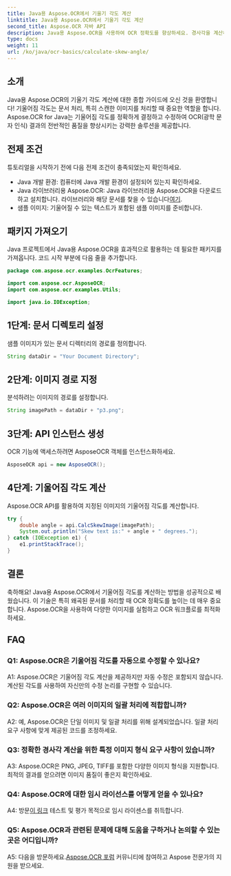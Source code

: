 ```yaml
---
title: Java용 Aspose.OCR에서 기울기 각도 계산
linktitle: Java용 Aspose.OCR에서 기울기 각도 계산
second_title: Aspose.OCR 자바 API
description: Java용 Aspose.OCR을 사용하여 OCR 정확도를 향상하세요. 경사각을 계산하는 방법을 단계별로 알아보세요. 손쉽게 문서 처리를 개선하세요.
type: docs
weight: 11
url: /ko/java/ocr-basics/calculate-skew-angle/
---
```

## 소개

Java용 Aspose.OCR의 기울기 각도 계산에 대한 종합 가이드에 오신 것을 환영합니다! 기울어짐 각도는 문서 처리, 특히 스캔한 이미지를 처리할 때 중요한 역할을 합니다. Aspose.OCR for Java는 기울어짐 각도를 정확하게 결정하고 수정하여 OCR(광학 문자 인식) 결과의 전반적인 품질을 향상시키는 강력한 솔루션을 제공합니다.

## 전제 조건

튜토리얼을 시작하기 전에 다음 전제 조건이 충족되었는지 확인하세요.

- Java 개발 환경: 컴퓨터에 Java 개발 환경이 설정되어 있는지 확인하세요.
-  Java 라이브러리용 Aspose.OCR: Java 라이브러리용 Aspose.OCR을 다운로드하고 설치합니다. 라이브러리와 해당 문서를 찾을 수 있습니다[여기](https://reference.aspose.com/ocr/java/).
- 샘플 이미지: 기울어질 수 있는 텍스트가 포함된 샘플 이미지를 준비합니다.

## 패키지 가져오기

Java 프로젝트에서 Java용 Aspose.OCR을 효과적으로 활용하는 데 필요한 패키지를 가져옵니다. 코드 시작 부분에 다음 줄을 추가합니다.

```java
package com.aspose.ocr.examples.OcrFeatures;

import com.aspose.ocr.AsposeOCR;
import com.aspose.ocr.examples.Utils;

import java.io.IOException;
```

## 1단계: 문서 디렉토리 설정

샘플 이미지가 있는 문서 디렉터리의 경로를 정의합니다.

```java
String dataDir = "Your Document Directory";
```

## 2단계: 이미지 경로 지정

분석하려는 이미지의 경로를 설정합니다.

```java
String imagePath = dataDir + "p3.png";
```

## 3단계: API 인스턴스 생성

OCR 기능에 액세스하려면 AsposeOCR 객체를 인스턴스화하세요.

```java
AsposeOCR api = new AsposeOCR();
```

## 4단계: 기울어짐 각도 계산

Aspose.OCR API를 활용하여 지정된 이미지의 기울어짐 각도를 계산합니다.

```java
try {
    double angle = api.CalcSkewImage(imagePath);
    System.out.println("Skew text is:" + angle + " degrees.");
} catch (IOException e1) {
    e1.printStackTrace();
}
```

## 결론

축하해요! Java용 Aspose.OCR에서 기울어짐 각도를 계산하는 방법을 성공적으로 배웠습니다. 이 기술은 특히 왜곡된 문서를 처리할 때 OCR 정확도를 높이는 데 매우 중요합니다. Aspose.OCR을 사용하여 다양한 이미지를 실험하고 OCR 워크플로를 최적화하세요.

## FAQ

### Q1: Aspose.OCR은 기울어짐 각도를 자동으로 수정할 수 있나요?

A1: Aspose.OCR은 기울어짐 각도 계산을 제공하지만 자동 수정은 포함되지 않습니다. 계산된 각도를 사용하여 자신만의 수정 논리를 구현할 수 있습니다.

### Q2: Aspose.OCR은 여러 이미지의 일괄 처리에 적합합니까?

A2: 예, Aspose.OCR은 단일 이미지 및 일괄 처리를 위해 설계되었습니다. 일괄 처리 요구 사항에 맞게 제공된 코드를 조정하세요.

### Q3: 정확한 경사각 계산을 위한 특정 이미지 형식 요구 사항이 있습니까?

A3: Aspose.OCR은 PNG, JPEG, TIFF를 포함한 다양한 이미지 형식을 지원합니다. 최적의 결과를 얻으려면 이미지 품질이 좋은지 확인하세요.

### Q4: Aspose.OCR에 대한 임시 라이선스를 어떻게 얻을 수 있나요?

 A4: 방문[이 링크](https://purchase.aspose.com/temporary-license/) 테스트 및 평가 목적으로 임시 라이센스를 취득합니다.

### Q5: Aspose.OCR과 관련된 문제에 대해 도움을 구하거나 논의할 수 있는 곳은 어디입니까?

 A5: 다음을 방문하세요.[Aspose.OCR 포럼](https://forum.aspose.com/c/ocr/16) 커뮤니티에 참여하고 Aspose 전문가의 지원을 받으세요.